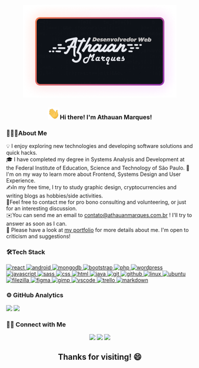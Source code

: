 <div align="center">
<img src="img/cartao.png" height="250px"></img> <br>
<h3><img src="img/Hi.gif" height = "32px">Hi there! I'm Athauan Marques!</h3>

</div>
<h3 align="left">👨🏻‍💻About Me</h3>
💡 I enjoy exploring new technologies and developing software solutions and quick hacks. <br>
🎓 I have completed my degree in Systems Analysis and Development at the Federal Institute of Education, Science and Technology of São Paulo.
🌱I'm on my way to learn more about Frontend, Systems Design and User Experience.<br>
✍️In my free time, I try to study graphic design, cryptocurrencies and writing blogs as hobbies/side activities.<br>
💬Feel free to contact me for pro bono consulting and volunteering, or just for an interesting discussion.<br>
✉️You can send me an email to <a href="mailto:contato@athauanmarques.com.br">contato@athauanmarques.com.br</a> ! I'll try to answer as soon as I can.<br>
📄 Please have a look at <a href="https://athauanmarques.com.br" target="_blank">my portfolio</a> for more details about me. I'm open to criticism and suggestions!<br>

<h3 align="left">🛠Tech Stack</h3>
<p align="left"> 
<a href="https://react.dev/" target="_blank"> <img src="https://cdn.jsdelivr.net/gh/devicons/devicon/icons/react/react-original.svg" alt="react" width="40" height="40"/> </a>  
<a href="https://nodejs.org/en/about" target="_blank"> <img src="https://cdn.jsdelivr.net/gh/devicons/devicon/icons/nodejs/nodejs-original.svg" alt="android" width="40" height="40"/> </a>  
<a href="https://mongodb.com" target="_blank"> <img src="https://cdn.jsdelivr.net/gh/devicons/devicon/icons/mongodb/mongodb-original.svg" alt="mongodb" width="40" height="40"/> </a>  
<a href="https://getbootstrap.com/" target="_blank"> <img src="https://cdn.jsdelivr.net/gh/devicons/devicon/icons/bootstrap/bootstrap-original.svg" alt="bootstrap" width="40" height="40"/> </a>  
<a href="https://www.php.net/" target="_blank"> <img src="https://cdn.jsdelivr.net/gh/devicons/devicon/icons/php/php-plain.svg" alt="php" width="40" height="40"/> </a>  
<a href="https://wordpress.com/" target="_blank"> <img src="https://cdn.jsdelivr.net/gh/devicons/devicon/icons/wordpress/wordpress-plain.svg" alt="wordpress" width="40" height="40"/> </a>  
<a href="https://www.javascript.com" target="_blank"> <img src="https://cdn.jsdelivr.net/gh/devicons/devicon/icons/javascript/javascript-original.svg" alt="javascript" width="40" height="40"/> </a>  
<a href="https://sass-lang.com/" target="_blank"> <img src="https://cdn.jsdelivr.net/gh/devicons/devicon/icons/sass/sass-original.svg" alt="sass" width="40" height="40"/> </a>  
<a href="https://www.w3schools.com/css/" target="_blank"> <img src="https://cdn.jsdelivr.net/gh/devicons/devicon/icons/css3/css3-original.svg" alt="css" width="40" height="40"/> </a>  
<a href="https://www.w3schools.com/html/" target="_blank"> <img src="https://cdn.jsdelivr.net/gh/devicons/devicon/icons/html5/html5-original.svg" alt="html" width="40" height="40"/> </a>  
<a href="https://www.java.com/en/download/help/whatis_java.html" target="_blank"> <img src="https://cdn.jsdelivr.net/gh/devicons/devicon/icons/java/java-original.svg" alt="java" width="40" height="40"/> </a> 
<a href="https://git-scm.com/" target="_blank"> <img src="https://cdn.jsdelivr.net/gh/devicons/devicon/icons/git/git-original.svg" alt="git" width="40" height="40"/> </a> 
<a href="https://docs.github.com/en" target="_blank"> <img src="https://cdn.jsdelivr.net/gh/devicons/devicon/icons/github/github-original.svg" alt="github" width="40" height="40"/> </a> 
<a href="https://www.gnu.org/gnu/linux-and-gnu.en.html" target="_blank"> <img src="https://cdn.jsdelivr.net/gh/devicons/devicon/icons/linux/linux-original.svg" alt="linux" width="40" height="40"/> </a> 
<a href="https://ubuntu.com/desktop" target="_blank"> <img src="https://cdn.jsdelivr.net/gh/devicons/devicon/icons/ubuntu/ubuntu-plain.svg" alt="ubuntu" width="40" height="40"/> </a> 
<a href="https://filezilla-project.org/" target="_blank"> <img src="https://cdn.jsdelivr.net/gh/devicons/devicon/icons/filezilla/filezilla-plain.svg" alt="filezilla" width="40" height="40"/> </a> 
<a href="https://www.figma.com/" target="_blank"> <img src="https://cdn.jsdelivr.net/gh/devicons/devicon/icons/figma/figma-original.svg" alt="figma" width="40" height="40"/> </a> 
<a href="https://www.gimp.org/" target="_blank"> <img src="https://cdn.jsdelivr.net/gh/devicons/devicon/icons/gimp/gimp-original.svg" alt="gimp" width="40" height="40"/> </a> 
<a href="https://code.visualstudio.com/" target="_blank"> <img src="https://cdn.jsdelivr.net/gh/devicons/devicon/icons/vscode/vscode-original.svg" alt="vscode" width="40" height="40"/> </a> 
<a href="https://trello.com/" target="_blank"> <img src="https://cdn.jsdelivr.net/gh/devicons/devicon/icons/trello/trello-plain.svg" alt="trello" width="40" height="40"/> </a> 
<a href="https://www.markdownguide.org/" target="_blank"> <img src="https://cdn.jsdelivr.net/gh/devicons/devicon/icons/markdown/markdown-original.svg" alt="markdown" width="40" height="40"/> </a> 

</p>

<h3 align="left">⚙️  GitHub Analytics</h3>
 <a href="https://github.com/athauanmarques"></a>
  <img height="180em" src="https://github-readme-stats.vercel.app/api?username=athauanmarques&show_icons=true&theme=tokyonight&include_all_commits=true&count_private=true"/>
  <img height="180em" src="https://github-readme-stats.vercel.app/api/top-langs/?username=athauanmarques&layout=compact&langs_count=7&theme=tokyonight"/>

  <h3 align="left">🤝🏻 Connect with Me</h3>
<p align="center">
<a href="https://athauanmarques.github.io/portfolio/"><img src="https://img.shields.io/badge/My Works-Portfolio-green"/></a>
<a href="https://www.linkedin.com/in/athauanmarques/"><img src="https://img.shields.io/badge/Social Media-Linkedin-blue"/></a>
<a href="mailto:athauan.marques@gmail.com"><img src="https://img.shields.io/badge/Email-Gmail-red"/></a>

</p>
  <h2 align="center">Thanks for visiting! 😄</h2>
 </div>

